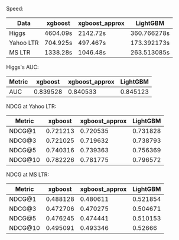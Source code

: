 Speed:

| Data      |  xgboost| xgboost_approx |  LightGBM|
|----|  ----| ---- |  ----|
| Higgs|4604.09s |2142.72s |360.766278s |
| Yahoo LTR|704.925s |497.467s |173.392173s |
| MS LTR|1338.28s |1046.48s |263.513085s |


Higgs's AUC:

| Metric      |  xgboost| xgboost_approx |  LightGBM|
| ----------- |  -------| -------------- |  --------|
| AUC|0.839528|0.840533|0.845123|


NDCG at Yahoo LTR:

| Metric      |  xgboost| xgboost_approx |  LightGBM|
| ----------- |  -------| -------------- |  --------|
| NDCG@1|0.721213|0.720535|0.731828|
| NDCG@3|0.721025|0.719632|0.738793|
| NDCG@5|0.740316|0.739363|0.756369|
| NDCG@10|0.782226|0.781775|0.796572|


NDCG at MS LTR:

| Metric      |  xgboost| xgboost_approx |  LightGBM|
| ----------- |  -------| -------------- |  --------|
| NDCG@1|0.488128|0.480611|0.521854|
| NDCG@3|0.472706|0.470275|0.504671|
| NDCG@5|0.476245|0.474441|0.510153|
| NDCG@10|0.495091|0.493346|0.52666|


